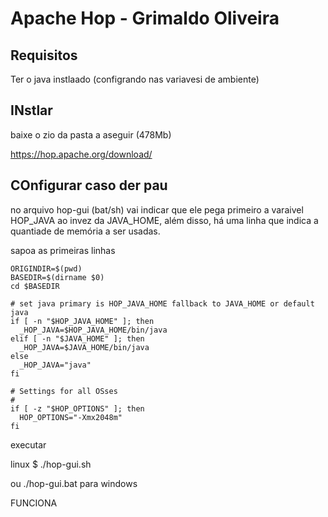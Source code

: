 # Apache Hop - Grimaldo Oliveira

## Requisitos

Ter o java instlaado (configrando nas variavesi de ambiente)

## INstlar

baixe o zio da pasta a aseguir (478Mb)

https://hop.apache.org/download/

## COnfigurar caso der pau

no arquivo hop-gui (bat/sh) vai indicar que ele pega primeiro a varaivel HOP_JAVA ao invez da JAVA_HOME,  além disso, há uma linha que indica a quantiade de memória a ser usadas.

sapoa as primeiras linhas

````
ORIGINDIR=$(pwd)
BASEDIR=$(dirname $0)
cd $BASEDIR

# set java primary is HOP_JAVA_HOME fallback to JAVA_HOME or default java
if [ -n "$HOP_JAVA_HOME" ]; then
  _HOP_JAVA=$HOP_JAVA_HOME/bin/java
elif [ -n "$JAVA_HOME" ]; then
  _HOP_JAVA=$JAVA_HOME/bin/java
else
  _HOP_JAVA="java"
fi

# Settings for all OSses
#
if [ -z "$HOP_OPTIONS" ]; then
  HOP_OPTIONS="-Xmx2048m"
fi
````

executar

linux
$ ./hop-gui.sh


ou ./hop-gui.bat
para windows

FUNCIONA
